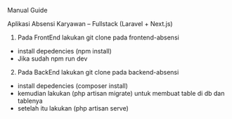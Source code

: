 Manual Guide

Aplikasi Absensi Karyawan – Fullstack (Laravel + Next.js)

1. Pada FrontEnd lakukan git clone pada frontend-absensi
- install depedencies (npm install)
- Jika sudah npm run dev

2. Pada BackEnd lakukan git clone pada backend-absensi
- install depedencies (composer install)
- kemudian lakukan (php artisan migrate) untuk membuat table di db dan tablenya
- setelah itu lakukan (php artisan serve) 
